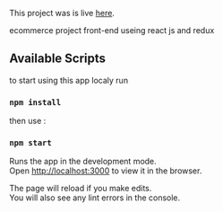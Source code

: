 This project was is live [here](https://amrmuhamedd.github.io/market/).

ecommerce project  front-end  useing react js  and redux

## Available Scripts
to start using this app localy run <br />

### `npm install`

then use : <br />

### `npm start`

Runs the app in the development mode.<br />
Open [http://localhost:3000](http://localhost:3000) to view it in the browser.

The page will reload if you make edits.<br />
You will also see any lint errors in the console.






